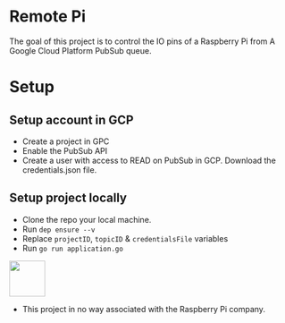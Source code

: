 Remote Pi
===========

The goal of this project is to control the IO pins of a Raspberry Pi from A Google Cloud Platform PubSub queue.


# Setup

## Setup account in GCP
- Create a project in GPC
- Enable the PubSub API
- Create a user with access to READ on PubSub in GCP. Download the credentials.json file.

## Setup project locally

- Clone the repo your local machine.
- Run `dep ensure --v`
- Replace `projectID`, `topicID` & `credentialsFile` variables
- Run `go run application.go`


<img width="64" src="https://www.raspberrypi.org/app/uploads/2018/03/RPi-Logo-Reg-SCREEN.png" />

* This project in no way associated with the Raspberry Pi company.